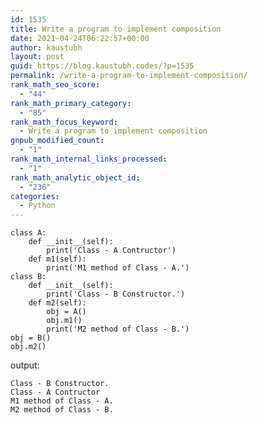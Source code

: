 ```yaml
---
id: 1535
title: Write a program to implement composition
date: 2021-04-24T06:22:57+00:00
author: kaustubh
layout: post
guid: https://blog.kaustubh.codes/?p=1535
permalink: /write-a-program-to-implement-composition/
rank_math_seo_score:
  - "44"
rank_math_primary_category:
  - "85"
rank_math_focus_keyword:
  - Write a program to implement composition
gnpub_modified_count:
  - "1"
rank_math_internal_links_processed:
  - "1"
rank_math_analytic_object_id:
  - "236"
categories:
  - Python
---
```

<pre class="wp-block-code"><code>class A:
    def __init__(self):
        print('Class - A Contructor')
    def m1(self):
        print('M1 method of Class - A.')
class B:
    def __init__(self):
        print('Class - B Constructor.')
    def m2(self):
        obj = A()
        obj.m1()
        print('M2 method of Class - B.')
obj = B()
obj.m2()</code></pre>

output:

<pre class="wp-block-code"><code>Class - B Constructor.
Class - A Contructor
M1 method of Class - A.
M2 method of Class - B.</code></pre>